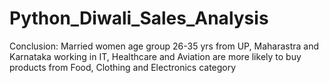 # Python_Diwali_Sales_Analysis
Conclusion:
Married women age group 26-35 yrs from UP, Maharastra and Karnataka working in IT, Healthcare and Aviation are more likely to buy products from Food, Clothing and Electronics category
